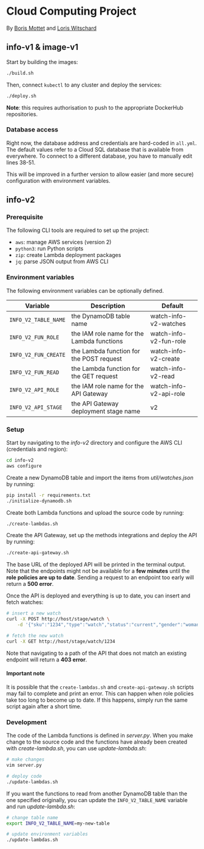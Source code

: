 # Cloud Computing Project

By [Boris Mottet](https://gitlab.com/Risbobo) and [Loris Witschard](https://gitlab.com/loriswit)

## info-v1 & image-v1

Start by building the images:
```sh
./build.sh
```

Then, connect `kubectl` to any cluster and deploy the services:
```sh
./deploy.sh
```

**Note**: this requires authorisation to push to the appropriate DockerHub repositories.

### Database access

Right now, the database address and credentials are hard-coded in `all.yml`. The default values refer to a Cloud SQL database that is available from everywhere. To connect to a different database, you have to manually edit lines 38-51.

This will be improved in a further version to allow easier (and more secure) configuration with environment variables.

## info-v2

### Prerequisite

The following CLI tools are required to set up the project:
- `aws`: manage AWS services (version 2)
- `python3`: run Python scripts
- `zip`: create Lambda deployment packages
- `jq`: parse JSON output from AWS CLI

### Environment variables

The following environment variables can be optionally defined.

| Variable | Description | Default |
| --- | --- | --- |
| `INFO_V2_TABLE_NAME` | the DynamoDB table name | watch-info-v2-watches |
| `INFO_V2_FUN_ROLE` | the IAM role name for the Lambda functions | watch-info-v2-fun-role |
| `INFO_V2_FUN_CREATE` | the Lambda function for the POST request | watch-info-v2-create |
| `INFO_V2_FUN_READ` | the Lambda function for the GET request | watch-info-v2-read |
| `INFO_V2_API_ROLE` | the IAM role name for the API Gateway | watch-info-v2-api-role |
| `INFO_V2_API_STAGE` | the API Gateway deployment stage name | v2 |

### Setup

Start by navigating to the *info-v2* directory and configure the AWS CLI (credentials and region):
```sh
cd info-v2
aws configure
```

Create a new DynamoDB table and import the items from *util/watches.json* by running:
```sh
pip install -r requirements.txt
./initialize-dynamodb.sh
```

Create both Lambda functions and upload the source code by running:
```sh
./create-lambdas.sh
```

Create the API Gateway, set up the methods integrations and deploy the API by running:
```sh
./create-api-gateway.sh
```

The base URL of the deployed API will be printed in the terminal output. Note that the endpoints might not be available for a **few minutes** until the **role policies are up to date**. Sending a request to an endpoint too early will return a **500 error**.

Once the API is deployed and everything is up to date, you can insert and fetch watches:
```sh
# insert a new watch
curl -X POST http://host/stage/watch \
    -d '{"sku":"1234","type":"watch","status":"current","gender":"woman","year": 2010}'

# fetch the new watch
curl -X GET http://host/stage/watch/1234
```

Note that navigating to a path of the API that does not match an existing endpoint will return a **403 error**.

#### Important note

It is possible that the `create-lambdas.sh` and `create-api-gateway.sh` scripts may fail to complete and print an error. This can happen when role policies take too long to become up to date. If this happens, simply run the same script again after a short time.

### Development

The code of the Lambda functions is defined in *server.py*. When you make change to the source code and the functions have already been created with *create-lambda.sh*, you can use *update-lambda.sh*:
```sh
# make changes
vim server.py

# deploy code
./update-lambdas.sh
```

If you want the functions to read from another DynamoDB table than the one specified originally, you can update the `INFO_V2_TABLE_NAME` variable and run *update-lambda.sh*:
```sh
# change table name
export INFO_V2_TABLE_NAME=my-new-table

# update environment variables
./update-lambdas.sh
```
